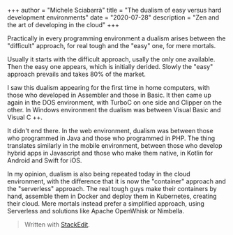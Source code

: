 +++
author = "Michele Sciabarrà"
title = "The dualism of easy versus hard development environments"
date = "2020-07-28"
description = "Zen and the art of developing in the cloud"
+++

Practically in every programming environment a dualism arises between the "difficult" approach, for real tough and the "easy" one, for mere mortals.

Usually it starts with the difficult approach, usally the only one available. Then the easy one appears, which is initially derided. Slowly the "easy" approach prevails and takes 80% of the market.

I saw this dualism appearing for the first time in home computers, with those who developed in Assembler and those in Basic.
It then came up again in the DOS environment, with TurboC on one side and Clipper on the other. In Windows environment the dualism was between Visual Basic and Visual C ++.

It didn't end there. In the web environment, dualism was between those who programmed in Java and those who programmed in PHP. The thing translates similarly in the mobile environment, between those who develop hybrid apps in Javascript and those who make them native, in Kotlin for Android and Swift for iOS.

In my opinion, dualism is also being repeated today in the cloud environment, with the difference that it is now the "container" approach and the "serverless" approach. The real tough guys make their containers by hand, assemble them in Docker and deploy them in Kubernetes, creating their cloud. Mere mortals instead prefer a simplified approach, using Serverless and solutions like Apache OpenWhisk or Nimbella.


> Written with [StackEdit](https://stackedit.io/).
<!--stackedit_data:
eyJoaXN0b3J5IjpbLTEwNjg0MTI4MTksNzMwOTk4MTE2XX0=
-->